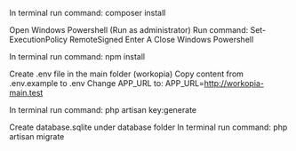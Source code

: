 In terminal run command:
composer install

Open Windows Powershell (Run as administrator)
Run command:
Set-ExecutionPolicy RemoteSigned
Enter A
Close Windows Powershell

In terminal run command:
npm install

Create .env file in the main folder (workopia)
Copy content from .env.example to .env
Change APP_URL to:
APP_URL=http://workopia-main.test

In terminal run command:
php artisan key:generate

Create database.sqlite under database folder
In terminal run command:
php artisan migrate
